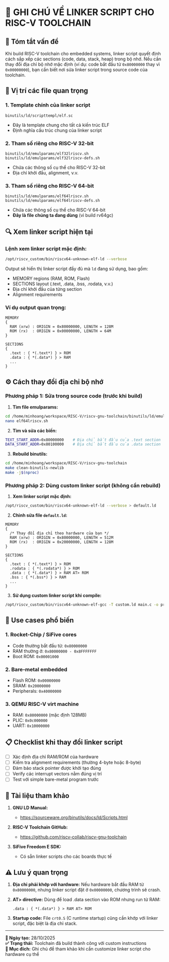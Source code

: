 # 📝 GHI CHÚ VỀ LINKER SCRIPT CHO RISC-V TOOLCHAIN

## 🎯 Tóm tắt vấn đề

Khi build RISC-V toolchain cho embedded systems, linker script quyết định cách sắp xếp các sections (code, data, stack, heap) trong bộ nhớ. Nếu cần thay đổi địa chỉ bộ nhớ mặc định (ví dụ: code bắt đầu từ `0x80000000` thay vì `0x00000000`), bạn cần biết nơi sửa linker script trong source code của toolchain.

## 📂 Vị trí các file quan trọng

### 1. **Template chính của linker script**
```
binutils/ld/scripttempl/elf.sc
```
- Đây là template chung cho tất cả kiến trúc ELF
- Định nghĩa cấu trúc chung của linker script

### 2. **Tham số riêng cho RISC-V 32-bit**
```
binutils/ld/emulparams/elf32lriscv.sh
binutils/ld/emulparams/elf32lriscv-defs.sh
```
- Chứa các thông số cụ thể cho RISC-V 32-bit
- Địa chỉ khởi đầu, alignment, v.v.

### 3. **Tham số riêng cho RISC-V 64-bit**
```
binutils/ld/emulparams/elf64lriscv.sh
binutils/ld/emulparams/elf64lriscv-defs.sh
```
- Chứa các thông số cụ thể cho RISC-V 64-bit
- **Đây là file chúng ta đang dùng** (vì build rv64gc)

## 🔍 Xem linker script hiện tại

### Lệnh xem linker script mặc định:
```bash
/opt/riscv_custom/bin/riscv64-unknown-elf-ld --verbose
```

Output sẽ hiển thị linker script đầy đủ mà `ld` đang sử dụng, bao gồm:
- MEMORY regions (RAM, ROM, Flash)
- SECTIONS layout (.text, .data, .bss, .rodata, v.v.)
- Địa chỉ khởi đầu của từng section
- Alignment requirements

### Ví dụ output quan trọng:
```
MEMORY
{
  RAM (xrw) : ORIGIN = 0x80000000, LENGTH = 128M
  ROM (rx)  : ORIGIN = 0x00000000, LENGTH = 64M
}

SECTIONS
{
  .text : { *(.text*) } > ROM
  .data : { *(.data*) } > RAM
  ...
}
```

## ⚙️ Cách thay đổi địa chỉ bộ nhớ

### **Phương pháp 1: Sửa trong source code (trước khi build)**

1. **Tìm file emulparams:**
```bash
cd /home/minhoang/workspace/RISC-V/riscv-gnu-toolchain/binutils/ld/emulparams
nano elf64lriscv.sh
```

2. **Tìm và sửa các biến:**
```bash
TEXT_START_ADDR=0x80000000    # Địa chỉ bắt đầu của .text section
DATA_START_ADDR=0x80100000    # Địa chỉ bắt đầu của .data section
```

3. **Rebuild binutils:**
```bash
cd /home/minhoang/workspace/RISC-V/riscv-gnu-toolchain
make clean-binutils-newlib
make -j$(nproc)
```

### **Phương pháp 2: Dùng custom linker script (không cần rebuild)**

1. **Xem linker script mặc định:**
```bash
/opt/riscv_custom/bin/riscv64-unknown-elf-ld --verbose > default.ld
```

2. **Chỉnh sửa file `default.ld`:**
```ld
MEMORY
{
  /* Thay đổi địa chỉ theo hardware của bạn */
  RAM (xrw) : ORIGIN = 0x80000000, LENGTH = 512M
  ROM (rx)  : ORIGIN = 0x20000000, LENGTH = 128M
}

SECTIONS
{
  .text : { *(.text*) } > ROM
  .rodata : { *(.rodata*) } > ROM
  .data : { *(.data*) } > RAM AT> ROM
  .bss : { *(.bss*) } > RAM
  ...
}
```

3. **Sử dụng custom linker script khi compile:**
```bash
/opt/riscv_custom/bin/riscv64-unknown-elf-gcc -T custom.ld main.c -o program.elf
```

## 🎯 Use cases phổ biến

### 1. **Rocket-Chip / SiFive cores**
- Code thường bắt đầu từ: `0x80000000`
- RAM thường ở: `0x80000000 - 0x8FFFFFFF`
- Boot ROM: `0x00001000`

### 2. **Bare-metal embedded**
- Flash ROM: `0x00000000`
- SRAM: `0x20000000`
- Peripherals: `0x40000000`

### 3. **QEMU RISC-V virt machine**
- RAM: `0x80000000` (mặc định 128MB)
- PLIC: `0x0c000000`
- UART: `0x10000000`

## 📋 Checklist khi thay đổi linker script

- [ ] Xác định địa chỉ RAM/ROM của hardware
- [ ] Kiểm tra alignment requirements (thường 4-byte hoặc 8-byte)
- [ ] Đảm bảo stack pointer được khởi tạo đúng
- [ ] Verify các interrupt vectors nằm đúng vị trí
- [ ] Test với simple bare-metal program trước

## 🔗 Tài liệu tham khảo

1. **GNU LD Manual:**
   - https://sourceware.org/binutils/docs/ld/Scripts.html

2. **RISC-V Toolchain GitHub:**
   - https://github.com/riscv-collab/riscv-gnu-toolchain

3. **SiFive Freedom E SDK:**
   - Có sẵn linker scripts cho các boards thực tế

## ⚠️ Lưu ý quan trọng

1. **Địa chỉ phải khớp với hardware:** Nếu hardware bắt đầu RAM từ `0x80000000`, nhưng linker script đặt ở `0x00000000`, chương trình sẽ crash.

2. **AT> directive:** Dùng để load .data section vào ROM nhưng run từ RAM:
   ```ld
   .data : { *(.data*) } > RAM AT> ROM
   ```

3. **Startup code:** File `crt0.S` (C runtime startup) cũng cần khớp với linker script, đặc biệt là địa chỉ stack.

---

**📅 Ngày tạo:** 28/10/2025  
**✅ Trạng thái:** Toolchain đã build thành công với custom instructions  
**🎯 Mục đích:** Ghi chú để tham khảo khi cần customize linker script cho hardware cụ thể

